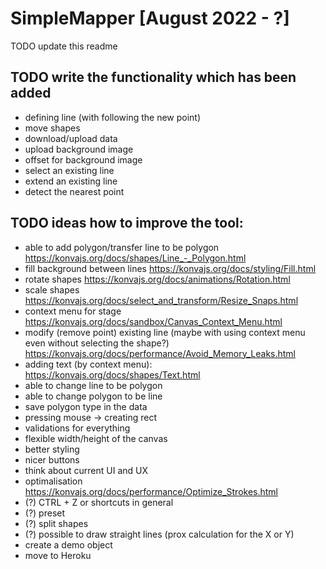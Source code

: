 # SimpleMapper [August 2022 - ?]

TODO update this readme

## TODO write the functionality which has been added

- defining line (with following the new point)
- move shapes
- download/upload data
- upload background image
- offset for background image
- select an existing line
- extend an  existing line
- detect the nearest point

## TODO ideas how to improve the tool:

- able to add polygon/transfer line to be polygon https://konvajs.org/docs/shapes/Line_-_Polygon.html
- fill background between lines https://konvajs.org/docs/styling/Fill.html
- rotate shapes https://konvajs.org/docs/animations/Rotation.html
- scale shapes https://konvajs.org/docs/select_and_transform/Resize_Snaps.html
- context menu for stage https://konvajs.org/docs/sandbox/Canvas_Context_Menu.html
- modify (remove point) existing line (maybe with using context menu even without selecting the shape?) https://konvajs.org/docs/performance/Avoid_Memory_Leaks.html
- adding text (by context menu): https://konvajs.org/docs/shapes/Text.html
- able to change line to be polygon
- able to change polygon to be line
- save polygon type in the data
- pressing mouse -> creating rect
- validations for everything
- flexible width/height of the canvas
- better styling
- nicer buttons 
- think about current UI and UX
- optimalisation https://konvajs.org/docs/performance/Optimize_Strokes.html
- (?) CTRL + Z or shortcuts in general
- (?) preset
- (?) split shapes
- (?) possible to draw straight lines (prox calculation for the X or Y)
- create a demo object
- move to Heroku

